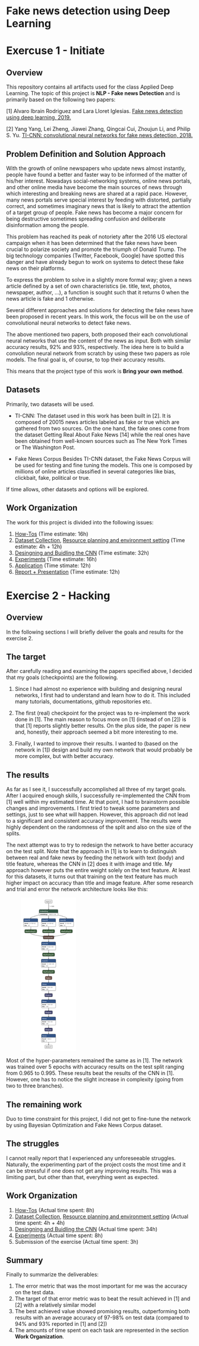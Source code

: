 # Fake news detection using Deep Learning

# Exercuse 1 - Initiate

## Overview
This repository contains all artifacts used for the class Applied Deep Learning. The topic of this project is **NLP - Fake news Detection** and is primarily based on the following two papers:

[1]  Alvaro Ibrain Rodriguez and Lara Lloret Iglesias. [Fake news detection using deep learning, 2019.](https://arxiv.org/abs/1910.03496)

[2]  Yang Yang, Lei Zheng, Jiawei Zhang, Qingcai Cui, Zhoujun Li, and Philip S. Yu. [TI-CNN: convolutional neural networks for fake news detection, 2018.](https://arxiv.org/abs/1806.00749)

## Problem Definition and Solution Approach
With the growth of online newspapers who update news almost instantly, people have found a better and faster way to be informed of the matter of his/her interest. Nowadays social-networking systems, online news portals, and other online media have become the main sources of news through which interesting and breaking news are shared at a rapid pace. However, many news portals serve special interest by feeding with distorted, partially correct, and sometimes imaginary news that is likely to attract the attention of a target group of people. Fake news has become a major concern for being destructive sometimes spreading confusion and deliberate disinformation among the people.

This problem has reached its peak of notoriety after the 2016 US electoral campaign when it has been determined that the fake news have been crucial to polarize society and promote the triumph of Donald Trump. The big technology companies (Twitter, Facebook, Google) have spotted this danger and have already begun to work on systems to detect these fake news on their platforms.

To express the problem to solve in a slightly more formal way; given a news article defined by a set of own characteristics (ie. title, text, photos, newspaper, author, ...), a function is sought such that it returns 0 when the news article is fake and 1 otherwise.

Several different approaches and solutions for detecting the fake news have been proposed in recent years. In this work, the focus will be on the use of convolutional neural networks to detect fake news. 

The above mentioned two papers, both proposed their each convolutional neural networks that use the content of the news as input. Both with similar accuracy results, 92% and 93%, respectively. The idea here is to build a convolution neural network from scratch by using these two papers as role models. The final goal is, of course, to top their accuracy results. 

This means that the project type of this work is **Bring your own method**.

## Datasets
Primarily, two datasets will be used.

* TI-CNN: 
The dataset used in this work has been built in [2]. It is composed of 20015 news articles labeled as fake or true which are gathered from two sources. On the one hand, the fake ones come from the dataset Getting Real About Fake News [14] while the real ones have been obtained from well-known sources such as The New York Times or The Washington Post.

* Fake News Corpus
Besides TI-CNN dataset, the Fake News Corpus will be used for testing and fine tuning the models. This one is
composed by millions of online articles classified in several categories like bias, clickbait, fake, political or true.

If time allows, other datasets and options will be explored.

## Work Organization
The work for this project is divided into the following issues:
1. [How-Tos](https://github.com/acoj1993/fake-news-deeplearning/issues/1) (Time estimate: 16h)
2. [Dataset Collection](https://github.com/acoj1993/fake-news-deeplearning/issues/2), [Resource planning and environment setting](https://github.com/acoj1993/fake-news-deeplearning/issues/3) (Time estimate: 4h + 12h)
2. [Desingning and Buidling the CNN](https://github.com/acoj1993/fake-news-deeplearning/issues/4) (Time estimate: 32h) 
3. [Experiments](https://github.com/acoj1993/fake-news-deeplearning/issues/5) (Time estimate: 16h)
5. [Application](https://github.com/acoj1993/fake-news-deeplearning/issues/6) (Time stimate: 12h)
6. [Report + Presentation](https://github.com/acoj1993/fake-news-deeplearning/issues/7) (Time estimate: 12h)


# Exercise 2 - Hacking

## Overview
In the following sections I will briefly deliver the goals and results for the exercise 2.

## The target
After carefully reading and examining the papers specified above, I decided that my goals (checkpoints) are the following.

1. Since I had almost no experience with building and designing neural networks, I first had to understand and learn how to do it. This included many tutorials, documentations, github repositories etc.  

2. The first (real) checkpoint for the project was to re-implement the work done in [1]. The main reason to focus more on [1] (instead of on [2]) is that [1] reports slightly better results. On the plus side, the paper is new and, honestly, their approach seemed a bit more interesting to me. 

3. Finally, I wanted to improve their results. I wanted to (based on the network in [1]) design and build my own network that would probably be more complex, but with better accuracy.

## The results
As far as I see it, I successfully  accomplished all three of my target goals. After I acquired enough skills, I successfully re-implemented the CNN from [1] well within my estimated time. At that point, I had to brainstorm possible changes and improvements. I first tried to tweak some parameters and settings, just to see what will happen. However, this approach did not lead to a significant and consistent accuracy improvement. The results were highly dependent on the randomness of the split and also on the size of the splits.

The next attempt was to try to redesign the network to have better accuracy on the test split. Note that the approach in [1] is to learn to distinguish between real and fake news by feeding the network with text (body) and title feature, whereas the CNN in [2] does it with image and title. My approach however puts the entire weight solely on the text feature. At least for this datasets, it turns out that training on the text feature has much higher impact on accuracy than title and image feature. After some research and trial and error the network architecture looks like this:

<figure>    
   <img src="https://github.com/acoj1993/fake-news-deeplearning/blob/master/model_extended.h5.png" width = "35%" height="50%">
</figure>

Most of the hyper-parameters remained the same as in [1]. 
The network was trained over 5 epochs with accuracy results on the test split ranging from 0.965 to 0.995. These results beat the results of the CNN in [1]. However, one has to notice the slight increase in complexity (going from two to three branches).

## The remaining work 
Duo to time constraint for this project, I did not get to fine-tune the network by using Bayesian Optimization and Fake News Corpus dataset.

## The struggles
I cannot really report that I experienced any unforeseeable  struggles. Naturally, the experimenting part of the project costs the most time and it can be stressful if one does not get any improving results. This was a limiting part, but other than that, everything went as expected.

## Work Organization
1. [How-Tos](https://github.com/acoj1993/fake-news-deeplearning/issues/1) (Actual time spent: 8h)
2. [Dataset Collection](https://github.com/acoj1993/fake-news-deeplearning/issues/2), [Resource planning and environment setting](https://github.com/acoj1993/fake-news-deeplearning/issues/3) (Actual time spent: 4h + 4h)
2. [Desingning and Buidling the CNN](https://github.com/acoj1993/fake-news-deeplearning/issues/4) (Actual time spent: 34h) 
3. [Experiments](https://github.com/acoj1993/fake-news-deeplearning/issues/5) (Actual time spent: 8h)
4. Submission of the exercise (Actual time spent: 3h)

## Summary
Finally to summarize the deliverables:
1. The error metric that was the most important for me was the accuracy on the test data.
2. The target of that error metric was to beat the result achieved in [1] and [2] with a relatively similar model
3. The best achieved value showed promising results, outperforming both results with an average accuracy of 97-98% on test data (compared to 94% and 93% reported in [1] and [2])
4. The amounts of time spent on each task are represented in the section **Work Organization**.
